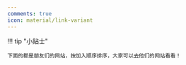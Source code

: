 ```yaml
---
comments: true
icon: material/link-variant
---
```


!!! tip "小贴士"

    下面的都是朋友们的网站，按加入顺序排序，大家可以去他们的网站看看！
